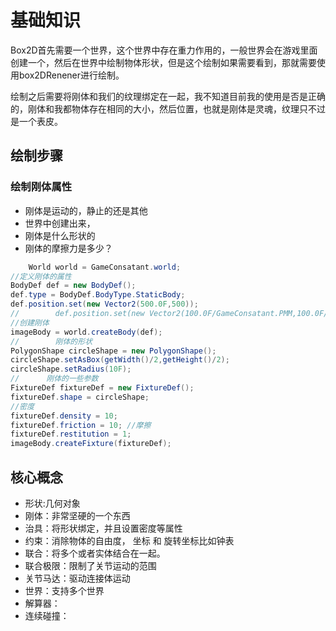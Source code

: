 # 基础知识

Box2D首先需要一个世界，这个世界中存在重力作用的，一般世界会在游戏里面创建一个，然后在世界中绘制物体形状，但是这个绘制如果需要看到，那就需要使用box2DRenener进行绘制。

绘制之后需要将刚体和我们的纹理绑定在一起，我不知道目前我的使用是否是正确的，刚体和我都物体存在相同的大小，然后位置，也就是刚体是灵魂，纹理只不过是一个表皮。

## 绘制步骤

### 绘制刚体属性

- 刚体是运动的，静止的还是其他
- 世界中创建出来，
- 刚体是什么形状的
- 刚体的摩擦力是多少？

```java
    World world = GameConsatant.world;
//定义刚体的属性
BodyDef def = new BodyDef();
def.type = BodyDef.BodyType.StaticBody;
def.position.set(new Vector2(500.0F,500));
//        def.position.set(new Vector2(100.0F/GameConsatant.PMM,100.0F/GameConsatant.PMM));
//创建刚体
imageBody = world.createBody(def);
//        刚体的形状
PolygonShape circleShape = new PolygonShape();
circleShape.setAsBox(getWidth()/2,getHeight()/2);
circleShape.setRadius(10F);
//      刚体的一些参数
FixtureDef fixtureDef = new FixtureDef();
fixtureDef.shape = circleShape;
//密度
fixtureDef.density = 10;
fixtureDef.friction = 10; //摩擦
fixtureDef.restitution = 1;
imageBody.createFixture(fixtureDef);
```

## 核心概念

- 形状:几何对象
- 刚体：非常坚硬的一个东西
- 治具：将形状绑定，并且设置密度等属性
- 约束：消除物体的自由度，  坐标 和 旋转坐标比如钟表
- 联合：将多个或者实体结合在一起。
- 联合极限：限制了关节运动的范围
- 关节马达：驱动连接体运动
- 世界：支持多个世界
- 解算器：
- 连续碰撞：